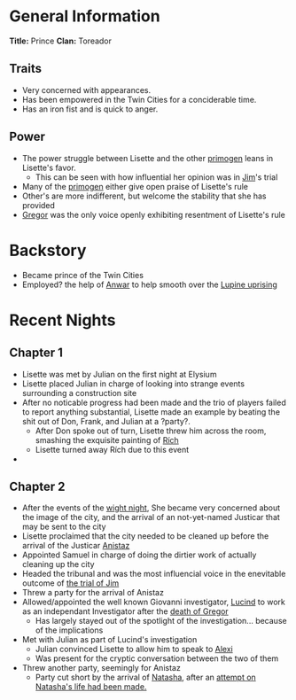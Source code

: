 <!-- TITLE: Lisette -->
<!-- SUBTITLE: Lisette, the prince -->

# General Information
**Title:** Prince
**Clan:** Toreador

## Traits
* Very concerned with appearances.  
* Has been empowered in the Twin Cities for a conciderable time.  
* Has an iron fist and is quick to anger.  

## Power
* The power struggle between Lisette and the other [primogen](/home/vtm/npc#primogen) leans in Lisette's favor.
	* This can be seen with how influential her opinion was in [Jim](/home/vtm/npc/jim)'s trial
* Many of the [primogen](/home/vtm/npc#primogen) either give open praise of Lisette's rule
* Other's are more indifferent, but welcome the stability that she has provided
* [Gregor](/home/vtm/npc/gregor) was the only voice openly exhibiting resentment of Lisette's rule

# Backstory
* Became prince of the Twin Cities
* Employed? the help of [Anwar](/home/vtm/npc/anwar) to help smooth over the [Lupine uprising](/home/vtm/events/lupinewar)

# Recent Nights
## Chapter 1
* Lisette was met by Julian on the first night at Elysium
* Lisette placed Julian in charge of looking into strange events surrounding a construction site
* After no noticable progress had been made and the trio of players failed to report anything substantial, Lisette made an example by beating the shit out of Don, Frank, and Julian at a ?party?. 
	* After Don spoke out of turn, Lisette threw him across the room, smashing the exquisite painting of [Rích](/home/vtm/npc/rich)
	* Lisette turned away Rích due to this event
* 

## Chapter 2
* After the events of the [wight night](/home/vtm/events/wight-night), She became very concerned about the image of the city, and the arrival of an not-yet-named Justicar that may be sent to the city
* Lisette proclaimed that the city needed to be cleaned up before the arrival of the Justicar [Anistaz](/home/vtm/npc/anistaz)
* Appointed Samuel in charge of doing the dirtier work of actually cleaning up the city
* Headed the tribunal and was the most influencial voice in the enevitable outcome of [the trial of Jim](/home/vtm/events/the-trial)
* Threw a party for the arrival of Anistaz
* Allowed/appointed the well known Giovanni investigator, [Lucind](/home/vtm/npc/lucind) to work as an independant Investigator after the [death of Gregor](/home/vtm/events/death-of-gregor)
	* Has largely stayed out of the spotlight of the investigation... because of the implications
* Met with Julian as part of Lucind's investigation
	* Julian convinced Lisette to allow him to speak to [Alexi](/home/vtm/npc/alexi)
	* Was present for the cryptic conversation between the two of them
* Threw another party, seemingly for Anistaz
	*  Party cut short by the arrival of [Natasha](/home/vtm/npc/natasha), after an [attempt on Natasha's life had been made.](/home/vtm/events/assassination-attempt)
